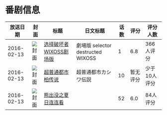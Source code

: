 # 番剧信息

|放送日期|封面|标题|日文标题|话数|评分|评分人数|
|---|---|---|---|---|---|---|
|2016-02-13|![封面](https://lain.bgm.tv/pic/cover/c/13/76/131540_G775z.jpg)|[选择破坏者WIXOSS剧场版](https://bangumi.tv/subject/131540)|劇場版 selector destructed WIXOSS|1|6.8|366人评分|
|2016-02-13|![封面](https://lain.bgm.tv/pic/cover/c/fa/f6/310817_Kh9bA.jpg)|[超普通都市柏传说](https://bangumi.tv/subject/310817)|超普通都市カシワ伝説|10|暂无评分|少于10人评分|
|2016-02-13|![封面](https://lain.bgm.tv/pic/cover/c/55/f0/367468_0Bzhm.jpg)|[熊出没之夏日连连看](https://bangumi.tv/subject/367468)||52|6.0|84人评分|

